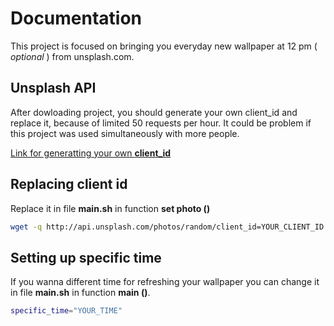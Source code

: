 # Documentation

This project is focused on bringing you everyday new wallpaper at 12 pm ( *optional* ) from unsplash.com.

## Unsplash API

After dowloading project, you should generate your own client_id and replace it, because of limited 50 requests per hour. It could be problem if this project was used simultaneously with more people.

[Link for generatting your own **client_id**](https://unsplash.com/oauth/applications)

## Replacing client id

Replace it in file **main.sh** in function **set photo ()**

```bash
wget -q http://api.unsplash.com/photos/random/client_id=YOUR_CLIENT_ID

```

## Setting up specific time

If you wanna different time for refreshing your wallpaper you can change it in file **main.sh** in function **main ()**.


```bash
specific_time="YOUR_TIME"
```
